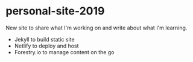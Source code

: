 # personal-site-2019

New site to share what I'm working on and write about what I'm learning.

* Jekyll to build static site
* Netlify to deploy and host
* Forestry.io to manage content on the go
